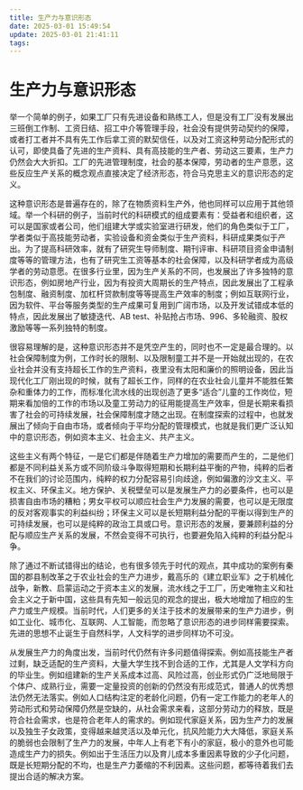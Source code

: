 ```yaml
---
title: 生产力与意识形态
date: 2025-03-01 15:49:54
update: 2025-03-01 21:41:11
tags:
---
```


# 生产力与意识形态

举一个简单的例子，如果工厂只有先进设备和熟练工人，但是没有工厂没有发展出三班倒工作制、工资日结、招工中介等管理手段，社会没有提供劳动契约的保障，或者打工者并不具有先工作后拿工资的默契信任，以及对工资这种劳动分配形式的认可，即使具备了先进的生产资料、具有高技能的生产者、劳动这三要素，生产力仍然会大大折扣。工厂的先进管理制度，社会的基本保障，劳动者的生产意愿，这些反应生产关系的概念观点直接决定了经济形态，符合马克思主义的意识形态的定义。

这种意识形态是普遍存在的，除了在物质资料生产外，他也同样可以应用于其他领域。举一个科研的例子，当前时代的科研模式的组成要素有：受益者和组织者，这可以是国家或者公司，他们组建大学或实验室进行研发，他们的角色类似于工厂，学者类似于高技能劳动者，实验设备和资金类似于生产资料，科研成果类似于产出。为了提高科研效率，就有了研究生导师制度、期刊评审、科研项目资金申请制度等等的管理方法，也有了研究生工资等基本的社会保障，以及科研学者成为高级学者的劳动意愿。在很多行业里，因为生产关系的不同，也发展出了许多独特的意识形态，例如房地产行业，因为有投资大周期长的生产特点，因此发展出了工程承包制度、融资制度、加杠杆贷款制度等等提高生产效率的制度；例如互联网行业，因为软件、平台等服务类型的生产成果可复用到广阔市场，以及开发试错成本低的特点，因此发展出了敏捷迭代、AB test、补贴抢占市场、996、多轮融资、股权激励等等一系列独特的制度。

很容易理解的是，这种意识形态并不是凭空产生的，同时也不一定是最合理的。以社会保障制度为例，工作时长的限制、以及限制童工并不是一开始就出现的，在农业社会并没有支持超长工作的生产资料，夜里没有太阳和廉价的照明设备，因此当现代化工厂刚出现的时候，就有了超长工作，同样的在农业社会儿童并不能胜任繁杂和重体力的工作，而标准化流水线的出现创造了更多“适合”儿童的工作岗位，短期来看加倍的工作的市场以及童工劳动力的征用能提高生产效率，但是长期来看损害了社会的可持续发展，社会保障制度才随之出现。在制度探索的过程中，也就发展出了倾向于自由市场，或者倾向于平均分配的管理模式，也就是我们更广泛认知中的意识形态，例如资本主义、社会主义、共产主义。

这些主义有两个特征，一是它们都是伴随着生产力增加的需要而产生的，二是他们都是不同利益关系方或不同阶级斗争取得短期和长期利益平衡的产物，纯粹的后者不在我们的讨论范围内，纯粹的权力分配容易引向歧途，例如偏激的沙文主义、平权主义、环保主义。地方保护、关税壁垒可以是发展生产力的必要条件，也可以是损害自由市场的糟粕；男女平权可以顺应社会生产力发展的需要，也可以是无限度的反对客观事实的利益纠纷；环保主义可以是长短期利益分配的平衡以得到生产的可持续发展，也可以是纯粹的政治工具或口号。意识形态的发展，要兼顾利益的分配与顺应生产关系的发展，不然会变得不可执行，也要避免陷入纯粹的利益分配斗争。

除了通过不断试错得出的结论，也有很多领先于时代的观点，其中成功的案例有秦国的郡县制改革之于农业社会的生产力进步，戴高乐的《建立职业军》之于机械化战争，新教、启蒙运动之于资本主义的发展，流水线之于工厂，历史唯物主义和社会主义之于新中国，这些具有先知一般远见的观念的提出，极大地增加了相应的生产力或生产规模。当前时代，人们更多的关注于技术的发展带来的生产力进步，例如工业化、城市化、互联网、人工智能，而忽略了意识形态的进步同样需要探索。先进的思想不止诞生于自然科学，人文科学的进步同样功不可没。

从发展生产力的角度出发，当前时代仍然有许多问题值得探索。例如高技能生产者过剩，缺乏适配的生产资料，大量大学生找不到合适的工作，尤其是人文学科方向的毕业生。例如组建新的生产关系成本过高、风险过高，创业形式仍广泛地局限于个体户、成熟行业，需要一定量投资的创新的仍然没有形成范式，普通人的优秀想法仍然无法落实。例如人口结构注定的老龄化问题，仍有一定工作能力的老年人的劳动形式和劳动保障仍然是空缺的，从社会需求来看，这部分劳动力的释放，既是符合社会需求，也是符合老年人的需求的。例如现代家庭关系，因为生产力的发展以及独生子女政策，变得越来越灵活以及单元化，抗风险能力大大降低，家庭关系的脆弱也会限制了生产力的发展，中年人上有老下有小的家庭，极小的意外也可能造成生产力的损失。例如出于生活压力以及育儿成本多重因素导致的少子化问题，既是长短期分配的不均，也是生产力萎缩的不利因素。这些问题，都等待着我们去提出合适的解决方案。

